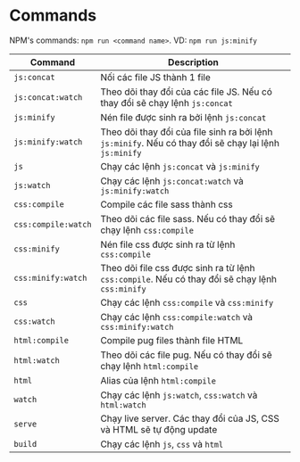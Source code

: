 # Commands

NPM's commands: `npm run <command name>`. VD: `npm run js:minify`


| Command             | Description                                                                                           |
|---------------------|-------------------------------------------------------------------------------------------------------|
| `js:concat`         | Nối các file JS thành 1 file                                                                          |
| `js:concat:watch`   | Theo dõi thay đổi của các file JS. Nếu có thay đổi sẽ chạy lệnh `js:concat`                           |
| `js:minify`         | Nén file được sinh ra bởi lệnh `js:concat`                                                            |
| `js:minify:watch`   | Theo dõi thay đổi của file sinh ra bởi lệnh `js:minify`. Nếu có thay đổi sẽ chạy lại lệnh `js:minify` |
| `js`                | Chạy các lệnh `js:concat` và `js:minify`                                                              |
| `js:watch`          | Chạy các lệnh `js:concat:watch` và `js:minify:watch`                                                  |
| `css:compile`       | Compile các file sass thành css                                                                       |
| `css:compile:watch` | Theo dõi các file sass. Nếu có thay đổi sẽ chạy lệnh `css:compile`                                    |
| `css:minify`        | Nén file css được sinh ra từ lệnh `css:compile`                                                       |
| `css:minify:watch`  | Theo dõi file css được sinh ra từ lệnh `css:compile`. Nếu có thay đổi sẽ chạy lệnh `css:minify`       |
| `css`               | Chạy các lệnh `css:compile` và `css:minify`                                                           |
| `css:watch`         | Chạy các lệnh `css:compile:watch` và `css:minify:watch`                                               |
| `html:compile`      | Compile pug files thành file HTML                                                                     |
| `html:watch`        | Theo dõi các file pug. Nếu có thay đổi sẽ chạy lệnh `html:compile`                                    |
| `html`              | Alias của lệnh `html:compile`                                                                         |
| `watch`             | Chạy các lệnh `js:watch`, `css:watch` và `html:watch`                                                 |
| `serve`             | Chạy live server. Các thay đổi của JS, CSS và HTML sẽ tự động update                                  |
| `build`             | Chạy các lệnh `js`, `css` và `html`                                                                   |
